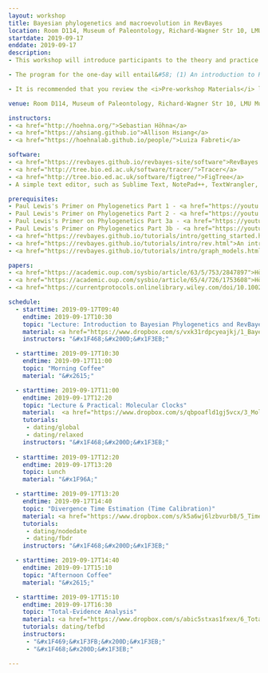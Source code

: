 ```yaml
---
layout: workshop
title: Bayesian phylogenetics and macroevolution in RevBayes
location: Room D114, Museum of Paleontology, Richard-Wagner Str 10, LMU Munich, Germany
startdate: 2019-09-17
enddate: 2019-09-17
description: 
- This workshop will introduce participants to the theory and practice of phylogenetic inference methods for macroevolution using RevBayes. The one-day course is part of the "German Paleontological Society Meeting 2019". 

- The program for the one-day will entail&#58; (1) An introduction to RevBayes, MCMC, and basic tree inference; (2) Estimating divergence times using molecular clocks; (3) Combining data from fossil and ling taxa. A detailed schedule is given below. 

- It is recommended that you review the <i>Pre-workshop Materials</i> listed below if you do not already have a strong understanding of likelihood-based phylogenetics, probability, and Bayesian inference. These video lectures are by <a href="https://phylogeny.uconn.edu/">Paul Lewis</a> and provide a clear overview of these topics. Additionally, a list of papers describing RevBayes and graphical models is provided as suggested background reading.

venue: Room D114, Museum of Paleontology, Richard-Wagner Str 10, LMU Munich, Germany

instructors:
- <a href="http://hoehna.org/">Sebastian Höhna</a>
- <a href="https://ahsiang.github.io">Allison Hsiang</a>
- <a href="https://hoehnalab.github.io/people/">Luiza Fabreti</a>

software:
- <a href="https://revbayes.github.io/revbayes-site/software">RevBayes v1.0.11</a> 
- <a href="http://tree.bio.ed.ac.uk/software/tracer/">Tracer</a>
- <a href="http://tree.bio.ed.ac.uk/software/figtree/">FigTree</a>
- A simple text editor, such as Sublime Text, NotePad++, TextWrangler, BBEdit, vim, or emacs 

prerequisites:
- Paul Lewis's Primer on Phylogenetics Part 1 - <a href="https://youtu.be/1r4z0YJq580">Trees & Likelihood</a>
- Paul Lewis's Primer on Phylogenetics Part 2 - <a href="https://youtu.be/UsLeY0wZr4Y">Substitution Models</a>
- Paul Lewis's Primer on Phylogenetics Part 3a - <a href="https://youtu.be/4PWlnNsfz90">Bayesian Statistics & MCMC</a>
- Paul Lewis's Primer on Phylogenetics Part 3b - <a href="https://youtu.be/TLtOS--YwkU">Bayesian Phylogenetics</a>
- <a href="https://revbayes.github.io/tutorials/intro/getting_started.html">Getting started with <b><i>RevBayes</i></b>.</a>
- <a href="https://revbayes.github.io/tutorials/intro/rev.html">An introductory tutorial to <b>RevBayes and the RevLanguage</b>.</a>
- <a href="https://revbayes.github.io/tutorials/intro/graph_models.html">An introductory tutorial to <b>graphical models</b>.</a>

papers:
- <a href="https://academic.oup.com/sysbio/article/63/5/753/2847897">Höhna et al. (2014). Probabilistic Graphical Model Representation in Phylogenetics.</a>
- <a href="https://academic.oup.com/sysbio/article/65/4/726/1753608">Höhna et al. (2016). RevBayes&#58; Bayesian Phylogenetic Inference Using Graphical Models and an Interactive Model-Specification Language.</a>
- <a href="https://currentprotocols.onlinelibrary.wiley.com/doi/10.1002/cpbi.22">Höhna et al. (2017). Phylogenetic Inference Using RevBayes.</a>

schedule:
  - starttime: 2019-09-17T09:40
    endtime: 2019-09-17T10:30
    topic: "Lecture: Introduction to Bayesian Phylogenetics and RevBayes"
    material: <a href="https://www.dropbox.com/s/vxk31rdpcyeajkj/1_Bayesian_inference.pdf?dl=0">Lecture slides 1</a> and <a href="https://www.dropbox.com/s/p76sdchegs5taxa/2_RevBayes.pdf?dl=0">Lecture slides 2</a>
    instructors: "&#x1F468;&#x200D;&#x1F3EB;"

  - starttime: 2019-09-17T10:30
    endtime: 2019-09-17T11:00
    topic: "Morning Coffee"
    material: "&#x2615;"

  - starttime: 2019-09-17T11:00
    endtime: 2019-09-17T12:20
    topic: "Lecture & Practical: Molecular Clocks"
    material:  <a href="https://www.dropbox.com/s/qbpoafld1gj5vcx/3_Molecular_Evolution.pdf?dl=0">Lecture slides 3</a> and <a href="https://www.dropbox.com/s/4s1rmkk47vqfl09/4_Clocks.pdf?dl=0">Lecture slides 4</a>
    tutorials: 
     - dating/global
     - dating/relaxed
    instructors: "&#x1F468;&#x200D;&#x1F3EB;"
    
  - starttime: 2019-09-17T12:20
    endtime: 2019-09-17T13:20
    topic: Lunch
    material: "&#x1F96A;"

  - starttime: 2019-09-17T13:20
    endtime: 2019-09-17T14:40
    topic: "Divergence Time Estimation (Time Calibration)"
    material: <a href="https://www.dropbox.com/s/k5a6wj6lzbvurb8/5_Time_Calibration.pdf?dl=0">Lecture slides 5</a>
    tutorials: 
     - dating/nodedate
     - dating/fbdr
    instructors: "&#x1F468;&#x200D;&#x1F3EB;"

  - starttime: 2019-09-17T14:40
    endtime: 2019-09-17T15:10
    topic: "Afternoon Coffee"
    material: "&#x2615;"

  - starttime: 2019-09-17T15:10
    endtime: 2019-09-17T16:30
    topic: "Total-Evidence Analysis"
    material: <a href="https://www.dropbox.com/s/abic5stxas1fxex/6_Total_evidence_dating.pdf?dl=0">Lecture slides 6</a>
    tutorials: dating/tefbd
    instructors: 
     - "&#x1F469;&#x1F3FB;&#x200D;&#x1F3EB;"
     - "&#x1F468;&#x200D;&#x1F3EB;"

---
```


